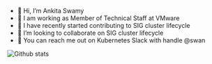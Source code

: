 - 👋 Hi, I’m Ankita Swamy
- 💼 I am working as Member of Technical Staff at VMware
- 👀 I have recently started contributing to SIG cluster lifecycle 
- 💞️ I’m looking to collaborate on SIG cluster lifecycle
- 💬 You can reach me out on Kubernetes Slack with handle @swan

![Github stats](https://github-readme-stats.vercel.app/api?username=Ankitasw)
